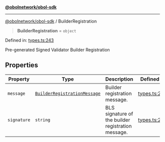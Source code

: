 [**@obolnetwork/obol-sdk**](../index.md)

***

[@obolnetwork/obol-sdk](../index.md) / BuilderRegistration

> **BuilderRegistration** = `object`

Defined in: [types.ts:243](https://github.com/ObolNetwork/obol-sdk/blob/e7fc737767265d3063c4e96d045f725fadd20e1e/src/types.ts#L243)

Pre-generated Signed Validator Builder Registration

## Properties

| Property | Type | Description | Defined in |
| ------ | ------ | ------ | ------ |
| <a id="message"></a> `message` | [`BuilderRegistrationMessage`](BuilderRegistrationMessage.md) | Builder registration message. | [types.ts:245](https://github.com/ObolNetwork/obol-sdk/blob/e7fc737767265d3063c4e96d045f725fadd20e1e/src/types.ts#L245) |
| <a id="signature"></a> `signature` | `string` | BLS signature of the builder registration message. | [types.ts:248](https://github.com/ObolNetwork/obol-sdk/blob/e7fc737767265d3063c4e96d045f725fadd20e1e/src/types.ts#L248) |
